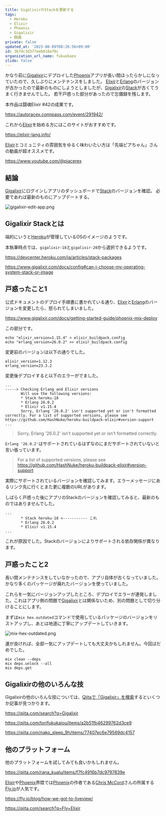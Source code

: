 ```yaml
---
title: GigalixirのStackを更新する
tags:
  - Heroku
  - Elixir
  - Phoenix
  - Gigalixir
  - 闘魂
private: false
updated_at: '2023-08-09T08:26:56+09:00'
id: 3b7dc3d377eeb010a70c
organization_url_name: fukuokaex
slide: false
---
```


かなり前に[Gigalixir]にデプロイした[Phoenix]アプリが長い間ほったらかしになっていたので、久しぶりにメンテナンスをしました。
[Elixir]と[Erlang]のバージョンが古かったので最新のものにしようとしましたが、[Gigalixir]の[Stack][Gigalixir Stack]が古くてうまく行きませんでした。
若干戸惑った部分があったので忘備録を残します。

[Gigalixir]: https://www.gigalixir.com/
[Phoenix]: https://www.phoenixframework.org/
[Gigalixir Stack]: https://www.gigalixir.com/docs/config#can-i-choose-my-operating-system-stack-or-image
[Erlang]: https://www.erlang.org/
[Elixir]: https://elixir-lang.org/
[Heroku]: https://www.heroku.com/

本作品は闘魂Elixir #42の成果です。

https://autoracex.connpass.com/event/291942/

これから[Elixir]を始める方にはこのサイトがおすすめです。

https://elixir-lang.info/

[Elixir]とコミュニティの雰囲気をゆるく味わいたい方は「先端ピアちゃん」さんの動画が超オススメです。

https://www.youtube.com/@piacerex

[Elixir]: https://elixir-lang.org/

## 結論

[Gigalixir]にログインしアプリのダッシュボードで[Stack][Gigalixir Stack]のバージョンを確認。
必要であれば最新のものにアップデートする。

![gigalixir-edit-app.png](https://qiita-image-store.s3.ap-northeast-1.amazonaws.com/0/82804/6178304c-e710-70ef-34d1-e0c73084527f.png)

## Gigalixir Stackとは

端的にいうと[Heroku]が管理しているOSのイメージのようです。

本執筆時点では、`gigalixir-18`と`gigalixir-20`から選択できるようです。

https://devcenter.heroku.com/ja/articles/stack-packages

https://www.gigalixir.com/docs/config#can-i-choose-my-operating-system-stack-or-image

## 戸惑ったこと1

公式ドキュメントのデプロイ手順書に書かれている通り、[Elixir]と[Erlang]のバージョンを変更したら、怒られてしまいました。

https://www.gigalixir.com/docs/getting-started-guide/phoenix-mix-deploy


この部分です。

```bash:デプロイ手順書に書いてあるバージョン
echo "elixir_version=1.15.4" > elixir_buildpack.config
echo "erlang_version=26.0.2" >> elixir_buildpack.config
```

変更前のバージョンは以下の通りでした。

```bash:元のelixir_buildpack.config
elixir_version=1.12.3
erlang_version=23.3.2
```

変更後デプロイすると以下のエラーがでました。

```bash:怒られた内容
...
-----> Checking Erlang and Elixir versions
       Will use the following versions:
       * Stack heroku-18
       * Erlang 26.0.2
       * Elixir v1.15.4
       Sorry, Erlang '26.0.2' isn't supported yet or isn't formatted correctly. For a list of supported versions, please see https://github.com/HashNuke/heroku-buildpack-elixir#version-support
...
```

> Sorry, Erlang '26.0.2' isn't supported yet or isn't formatted correctly.

`Erlang '26.0.2'`はサポートされているはずなのにまだサポートされていないと言い張っています。

> For a list of supported versions, please see https://github.com/HashNuke/heroku-buildpack-elixir#version-support

実際にサポートされているバージョンを確認してみます。エラーメッセージにあるリンク先に行くとまた更に複数のURLがあります。

しばらく戸惑った後にアプリのStackのバージョンを確認してみると、最新のものではありませんでした。

```txt:怒られた内容
...
       * Stack heroku-18 <----------- これ
       * Erlang 26.0.2
       * Elixir v1.15.4
...
```

これが原因でした。Stackのバージョンによりサポートされる依存関係が異なります。

## 戸惑ったこと2

長い間メンテナンスをしていなかったので、アプリ自体が古くなっていました。かなり多くのパッケージが廃れたバージョンを使っていました。

これらを一気にバージョンアップしたところ、デプロイでエラーが連発しました。これはアプリ側の問題で[Gigalixir]とは関係ないため、別の問題として切り分けることにします。

まずは`mix hex.outdated`コマンドで使用しているパッケージのバージョンをリストアップし、あとは地道に丁寧にアップデートしていきます。

![mix-hex-outdated.png](https://qiita-image-store.s3.ap-northeast-1.amazonaws.com/0/82804/cbd526ae-8134-8afb-7351-a1ee1f704c23.png)

運が良ければ、全部一気にアップデートしても大丈夫かもしれません。今回はだめでした。

```
mix clean --deps
mix deps.unlock --all
mix deps.get
```

## Gigalixirの他のいろんな技

Gigalixirの他のいろんな技については、[Qiitaで「Gigalixir」を検索](https://qiita.com/search?q=Gigalixir)するといくつか記事が見つかります。

https://qiita.com/search?q=Gigalixir

https://qiita.com/torifukukaiou/items/a2b51fb46299762d3ce9

https://qiita.com/nako_sleep_9h/items/77407ec6e79569dc4157

## 他のプラットフォーム

他のプラットフォームを試してみても良いかもしれません。

https://qiita.com/rana_kualu/items/f7fc4916b7dc9797839e

[Elixir]や[Phoenix]界隈では[Phoenix]の作者である[Chris McCord](https://twitter.com/chris_mccord)さんの所属する[Fly.io](https://fly.io/)が人気です。

https://fly.io/blog/how-we-got-to-liveview/

https://qiita.com/search?q=Fly+Elixir
